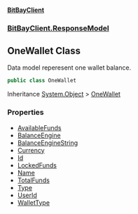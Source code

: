 #### [BitBayClient](./index.md 'index')
### [BitBayClient.ResponseModel](./BitBayClient-ResponseModel.md 'BitBayClient.ResponseModel')
## OneWallet Class
Data model reperesent one wallet balance.  
```csharp
public class OneWallet
```
Inheritance [System.Object](https://docs.microsoft.com/en-us/dotnet/api/System.Object 'System.Object') &gt; [OneWallet](./BitBayClient-ResponseModel-OneWallet.md 'BitBayClient.ResponseModel.OneWallet')  
### Properties
- [AvailableFunds](./BitBayClient-ResponseModel-OneWallet-AvailableFunds.md 'BitBayClient.ResponseModel.OneWallet.AvailableFunds')
- [BalanceEngine](./BitBayClient-ResponseModel-OneWallet-BalanceEngine.md 'BitBayClient.ResponseModel.OneWallet.BalanceEngine')
- [BalanceEngineString](./BitBayClient-ResponseModel-OneWallet-BalanceEngineString.md 'BitBayClient.ResponseModel.OneWallet.BalanceEngineString')
- [Currency](./BitBayClient-ResponseModel-OneWallet-Currency.md 'BitBayClient.ResponseModel.OneWallet.Currency')
- [Id](./BitBayClient-ResponseModel-OneWallet-Id.md 'BitBayClient.ResponseModel.OneWallet.Id')
- [LockedFunds](./BitBayClient-ResponseModel-OneWallet-LockedFunds.md 'BitBayClient.ResponseModel.OneWallet.LockedFunds')
- [Name](./BitBayClient-ResponseModel-OneWallet-Name.md 'BitBayClient.ResponseModel.OneWallet.Name')
- [TotalFunds](./BitBayClient-ResponseModel-OneWallet-TotalFunds.md 'BitBayClient.ResponseModel.OneWallet.TotalFunds')
- [Type](./BitBayClient-ResponseModel-OneWallet-Type.md 'BitBayClient.ResponseModel.OneWallet.Type')
- [UserId](./BitBayClient-ResponseModel-OneWallet-UserId.md 'BitBayClient.ResponseModel.OneWallet.UserId')
- [WalletType](./BitBayClient-ResponseModel-OneWallet-WalletType.md 'BitBayClient.ResponseModel.OneWallet.WalletType')
